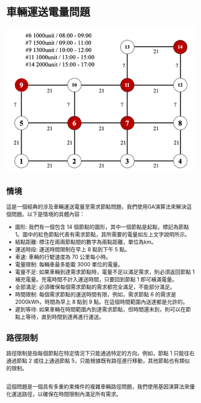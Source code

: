 # 車輛運送電量問題
![image](https://github.com/clay-cchuang/GA-for-Logistics-and-Distribution-Issue/blob/main/Problem.png)

## 情境
這是一個經典的涉及車輛運送電量至需求節點問題，我們使用GA演算法來解決這個問題。以下是情境的具體內容：

+ 圖形: 我們有一個包含 14 個節點的圖形，其中一個節點是起點，標記為節點 1。圖中的紅色節點代表有需求節點，其所需要的電量如左上文字說明所示。 
+ 結點距離: 標注在兩兩節點間的數字為兩點距離，單位為km。
+ 運送時段: 運送時間限制在早上 8 點到下午 5 點。 
+ 車速: 車輛的行駛速度為 70 公里每小時。 
+ 電量限制: 每輛車最多能載 3000 單位的電量。
+ 電量不足: 如果車輛到達需求節點時，電量不足以滿足需求，則必須返回節點 1 補充電量。充電時間不計入運送時間，只要回到節點 1 即可補滿電量。
+ 全部滿足: 必須確保每個需求節點的需求都完全滿足，不能部分滿足。
+ 時間限制: 每個需求節點的運送時間有限，例如，需求節點 6 的需求是 2000kWh，時間為早上 8 點到 9 點。在這個時間範圍內送達都是允許的。
+ 遲到等待: 如果車輛在時間範圍內到達需求節點，但時間還未到，則可以在節點上等待，直到時間到達再進行運送。

## 路徑限制
路徑限制是指每個節點在特定情況下只能通過特定的方向。例如，節點 1 只能往右通過節點 2 或往上通過節點 5，只能根據既有路徑進行移動，其他節點也有類似的限制。

## 
這個問題是一個具有多重約束條件的複雜車輛路徑問題，我們使用基因演算法來優化運送路徑，以確保在時間限制內滿足所有需求。
